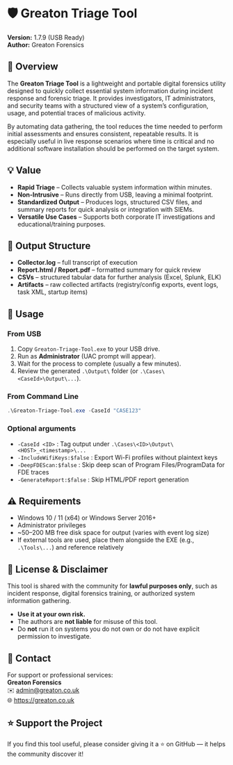 # 🛡️ Greaton Triage Tool
**Version:** 1.7.9 (USB Ready)  
**Author:** Greaton Forensics  

## 📖 Overview
The **Greaton Triage Tool** is a lightweight and portable digital forensics utility designed to quickly collect essential system information during incident response and forensic triage. It provides investigators, IT administrators, and security teams with a structured view of a system’s configuration, usage, and potential traces of malicious activity.  

By automating data gathering, the tool reduces the time needed to perform initial assessments and ensures consistent, repeatable results. It is especially useful in live response scenarios where time is critical and no additional software installation should be performed on the target system.

## 💡 Value
- **Rapid Triage** – Collects valuable system information within minutes.  
- **Non-Intrusive** – Runs directly from USB, leaving a minimal footprint.  
- **Standardized Output** – Produces logs, structured CSV files, and summary reports for quick analysis or integration with SIEMs.  
- **Versatile Use Cases** – Supports both corporate IT investigations and educational/training purposes.  

## 📂 Output Structure
- **Collector.log** – full transcript of execution  
- **Report.html / Report.pdf** – formatted summary for quick review  
- **CSVs** – structured tabular data for further analysis (Excel, Splunk, ELK)  
- **Artifacts** – raw collected artifacts (registry/config exports, event logs, task XML, startup items)  

## 🚀 Usage
### From USB
1. Copy `Greaton-Triage-Tool.exe` to your USB drive.  
2. Run as **Administrator** (UAC prompt will appear).  
3. Wait for the process to complete (usually a few minutes).  
4. Review the generated `.\Output\` folder (or `.\Cases\<CaseId>\Output\...`).  

### From Command Line
```powershell
.\Greaton-Triage-Tool.exe -CaseId "CASE123"
```

### Optional arguments
- `-CaseId <ID>` : Tag output under `.\Cases\<ID>\Output\<HOST>_<timestamp>\...`  
- `-IncludeWifiKeys:$false` : Export Wi-Fi profiles without plaintext keys  
- `-DeepFDEScan:$false` : Skip deep scan of Program Files/ProgramData for FDE traces  
- `-GenerateReport:$false` : Skip HTML/PDF report generation  

## ⚠️ Requirements
- Windows 10 / 11 (x64) or Windows Server 2016+  
- Administrator privileges  
- ~50–200 MB free disk space for output (varies with event log size)  
- If external tools are used, place them alongside the EXE (e.g., `.\Tools\...`) and reference relatively  

## 📜 License & Disclaimer
This tool is shared with the community for **lawful purposes only**, such as incident response, digital forensics training, or authorized system information gathering.  

- **Use it at your own risk.**  
- The authors are **not liable** for misuse of this tool.  
- Do **not** run it on systems you do not own or do not have explicit permission to investigate.  

## 📧 Contact
For support or professional services:  
**Greaton Forensics**  
✉️ admin@greaton.co.uk  
🌐 https://greaton.co.uk  

## ⭐ Support the Project
If you find this tool useful, please consider giving it a ⭐ on GitHub — it helps the community discover it!
